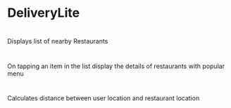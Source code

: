 # DeliveryLite
#
 Displays list of nearby Restaurants
 #
 On tapping an item in the list display the details of restaurants with popular menu
 #
 Calculates distance between user location and restaurant location